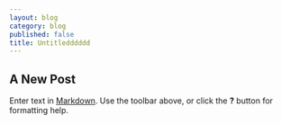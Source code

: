 ```yaml
---
layout: blog
category: blog
published: false
title: Untitledddddd
---
```


## A New Post

Enter text in [Markdown](http://daringfireball.net/projects/markdown/). Use the toolbar above, or click the **?** button for formatting help.
